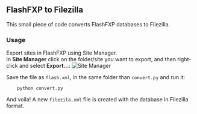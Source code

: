## FlashFXP to Filezilla

This small piece of code converts FlashFXP databases to Filezilla.


### Usage

Export sites in FlashFXP using Site Manager.  
In **Site Manager** click on the folder/site you want to export, and then right-click and select **Export...**:
![Site Manager](http://cl.ly/f92d916b9d42600d3923/content/)

Save the file as `flash.xml`, in the same folder than `convert.py` and run it:

		python convert.py

And voila! A new `filezila.xml` file is created with the database in Filezilla format.